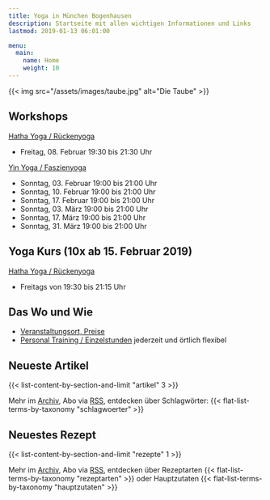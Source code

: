 ```yaml
---
title: Yoga in München Bogenhausen
description: Startseite mit allen wichtigen Informationen und Links
lastmod: 2019-01-13 06:01:00

menu:
  main:
    name: Home
    weight: 10
---
```

{{< img src="/assets/images/taube.jpg" alt="Die Taube" >}}


## Workshops

[Hatha Yoga / Rückenyoga][6]

- Freitag, 08. Februar 19:30 bis 21:30 Uhr

[Yin Yoga / Faszienyoga][7]

- Sonntag, 03. Februar 19:00 bis 21:00 Uhr
- Sonntag, 10. Februar 19:00 bis 21:00 Uhr
- Sonntag, 17. Februar 19:00 bis 21:00 Uhr
- Sonntag, 03. März 19:00 bis 21:00 Uhr
- Sonntag, 17. März 19:00 bis 21:00 Uhr
- Sonntag, 31. März 19:00 bis 21:00 Uhr

## Yoga Kurs (10x ab 15. Februar 2019)

[Hatha Yoga / Rückenyoga][3]

- Freitags von 19:30 bis 21:15 Uhr


[2]: /kurse/#yinyoga
[3]: /kurse/#rueckenyoga


[6]: /workshops/#rueckenyogaworkshop
[7]: /workshops/#yinyogaworkshop


## Das Wo und Wie

- [Veranstaltungsort, Preise][9]
- [Personal Training / Einzelstunden][1] jederzeit und örtlich flexibel

[9]: /workshops/#konditionen
[1]: /personal-training


## Neueste Artikel

{{< list-content-by-section-and-limit "artikel" 3 >}}

Mehr im [Archiv][10], Abo via [RSS][11], entdecken über Schlagwörter: {{< flat-list-terms-by-taxonomy "schlagwoerter" >}}

[10]: /artikel/
[11]: /artikel/index.xml


## Neuestes Rezept

{{< list-content-by-section-and-limit "rezepte" 1 >}}

Mehr im [Archiv][12], Abo via [RSS][13], entdecken über Rezeptarten {{< flat-list-terms-by-taxonomy "rezeptarten" >}} oder Hauptzutaten {{< flat-list-terms-by-taxonomy "hauptzutaten" >}}

[12]: /rezepte/
[13]: /rezepte/index.xml
